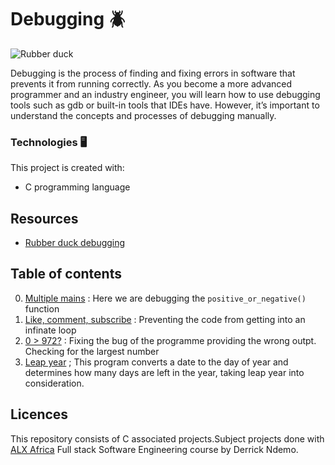 # Debugging 🪲

![Rubber duck](https://www.thoughtfulcode.com/wp-content/uploads/2019/01/rubber-duck-debugging-and-psychology-sunglassed-rubber-duck-1272x848.jpg)

Debugging is the process of finding and fixing errors in software that prevents it from running correctly. As you become a more advanced programmer and an industry engineer, you will learn how to use debugging tools such as gdb or built-in tools that IDEs have. However, it’s important to understand the concepts and processes of debugging manually.


### Technologies 🖥️
This project is created with:
* C programming language

## Resources 
* [Rubber duck debugging](https://www.thoughtfulcode.com/rubber-duck-debugging-psychology)

## Table of contents
0. [Multiple mains](./0-main.c) : Here we are debugging the `positive_or_negative()` function
1. [Like, comment, subscribe](./1-main.c) : Preventing the code from getting into an infinate loop
2. [0 > 972?](./2-largest_number.c) : Fixing the bug of the programme providing the wrong outpt. Checking for the largest number
3. [Leap year](./3-print_remaining_days.c) ; This program converts a date to the day of year and determines how many days are left in the year, taking leap year into consideration.


## Licences
This repository consists of C associated projects.Subject projects done with [ALX Africa](https://www.alxafrica.com/software-engineering-2022/) Full stack Software Engineering course by Derrick Ndemo.
